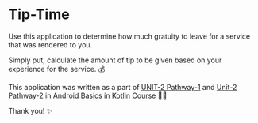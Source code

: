 # Tip-Time

Use this application to determine how much gratuity to leave for a service that was rendered to you.  

Simply put, calculate the amount of tip to be given based on your experience for the service. 💰  

This application was written as a part of [UNIT-2 Pathway-1](https://developer.android.com/courses/pathways/android-basics-kotlin-unit-2-pathway-1) 
and [Unit-2 Pathway-2](https://developer.android.com/courses/pathways/android-basics-kotlin-unit-2-pathway-2) 
in [Android Basics in Kotlin Course](https://developer.android.com/courses/android-basics-kotlin/course) 👨‍💻  

Thank you! ✨